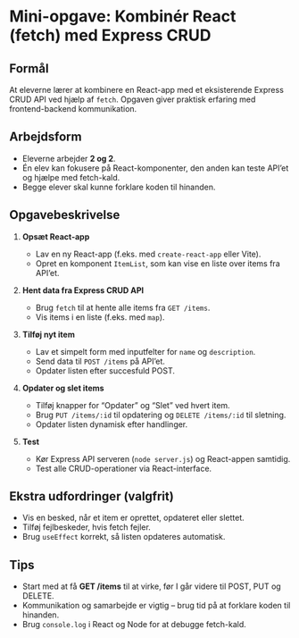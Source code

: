 # Mini-opgave: Kombinér React (fetch) med Express CRUD

## Formål
At eleverne lærer at kombinere en React-app med et eksisterende Express CRUD API ved hjælp af `fetch`. Opgaven giver praktisk erfaring med frontend-backend kommunikation.

## Arbejdsform
- Eleverne arbejder **2 og 2**.
- Én elev kan fokusere på React-komponenter, den anden kan teste API’et og hjælpe med fetch-kald.
- Begge elever skal kunne forklare koden til hinanden.

## Opgavebeskrivelse

1. **Opsæt React-app**
   - Lav en ny React-app (f.eks. med `create-react-app` eller Vite).
   - Opret en komponent `ItemList`, som kan vise en liste over items fra API’et.

2. **Hent data fra Express CRUD API**
   - Brug `fetch` til at hente alle items fra `GET /items`.
   - Vis items i en liste (f.eks. med `map`).

3. **Tilføj nyt item**
   - Lav et simpelt form med inputfelter for `name` og `description`.
   - Send data til `POST /items` på API’et.
   - Opdater listen efter succesfuld POST.

4. **Opdater og slet items**
   - Tilføj knapper for “Opdater” og “Slet” ved hvert item.
   - Brug `PUT /items/:id` til opdatering og `DELETE /items/:id` til sletning.
   - Opdater listen dynamisk efter handlinger.

5. **Test**
   - Kør Express API serveren (`node server.js`) og React-appen samtidig.
   - Test alle CRUD-operationer via React-interface.

## Ekstra udfordringer (valgfrit)
- Vis en besked, når et item er oprettet, opdateret eller slettet.
- Tilføj fejlbeskeder, hvis fetch fejler.
- Brug `useEffect` korrekt, så listen opdateres automatisk.

## Tips
- Start med at få **GET /items** til at virke, før I går videre til POST, PUT og DELETE.
- Kommunikation og samarbejde er vigtig – brug tid på at forklare koden til hinanden.
- Brug `console.log` i React og Node for at debugge fetch-kald.
